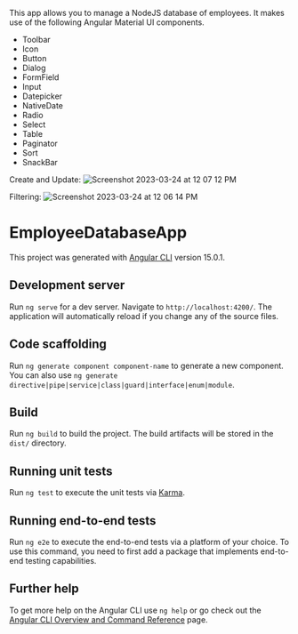 This app allows you to manage a NodeJS database of employees. It makes use of the following Angular Material UI components.

  - Toolbar
  - Icon
  - Button
  - Dialog
  - FormField
  - Input
  - Datepicker
  - NativeDate
  - Radio
  - Select
  - Table
  - Paginator
  - Sort
  - SnackBar

Create and Update: 
![Screenshot 2023-03-24 at 12 07 12 PM](https://user-images.githubusercontent.com/100744679/227618797-326bb5d5-e9b2-4ec5-9098-09d2ccb52bd7.jpg)


Filtering:
![Screenshot 2023-03-24 at 12 06 14 PM](https://user-images.githubusercontent.com/100744679/227618692-6645c27d-78a0-4500-befa-0aeeaa88d9e8.jpg)




# EmployeeDatabaseApp

This project was generated with [Angular CLI](https://github.com/angular/angular-cli) version 15.0.1.

## Development server

Run `ng serve` for a dev server. Navigate to `http://localhost:4200/`. The application will automatically reload if you change any of the source files.

## Code scaffolding

Run `ng generate component component-name` to generate a new component. You can also use `ng generate directive|pipe|service|class|guard|interface|enum|module`.

## Build

Run `ng build` to build the project. The build artifacts will be stored in the `dist/` directory.

## Running unit tests

Run `ng test` to execute the unit tests via [Karma](https://karma-runner.github.io).

## Running end-to-end tests

Run `ng e2e` to execute the end-to-end tests via a platform of your choice. To use this command, you need to first add a package that implements end-to-end testing capabilities.

## Further help

To get more help on the Angular CLI use `ng help` or go check out the [Angular CLI Overview and Command Reference](https://angular.io/cli) page.
